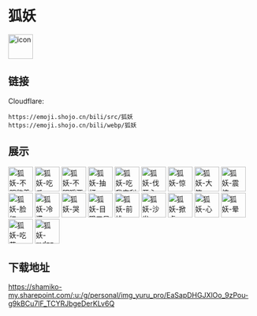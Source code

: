 # 狐妖
<img src="https://emoji.shojo.cn/bili/src/狐妖/icon.png" width="50" height="50" alt="icon">

## 链接
Cloudflare:
```
https://emoji.shojo.cn/bili/src/狐妖
https://emoji.shojo.cn/bili/webp/狐妖
```
## 展示
<img src="https://emoji.shojo.cn/bili/src/狐妖/狐妖-不服憋着.png" width="50" height="50" alt="狐妖-不服憋着">
<img src="https://emoji.shojo.cn/bili/src/狐妖/狐妖-吃瓜.png" width="50" height="50" alt="狐妖-吃瓜">
<img src="https://emoji.shojo.cn/bili/src/狐妖/狐妖-不明嚼栗.png" width="50" height="50" alt="狐妖-不明嚼栗">
<img src="https://emoji.shojo.cn/bili/src/狐妖/狐妖-抽打.png" width="50" height="50" alt="狐妖-抽打">
<img src="https://emoji.shojo.cn/bili/src/狐妖/狐妖-吃我安利.png" width="50" height="50" alt="狐妖-吃我安利">
<img src="https://emoji.shojo.cn/bili/src/狐妖/狐妖-伐开心.png" width="50" height="50" alt="狐妖-伐开心">
<img src="https://emoji.shojo.cn/bili/src/狐妖/狐妖-惊.png" width="50" height="50" alt="狐妖-惊">
<img src="https://emoji.shojo.cn/bili/src/狐妖/狐妖-大笑.png" width="50" height="50" alt="狐妖-大笑">
<img src="https://emoji.shojo.cn/bili/src/狐妖/狐妖-震惊.png" width="50" height="50" alt="狐妖-震惊">
<img src="https://emoji.shojo.cn/bili/src/狐妖/狐妖-脸红.png" width="50" height="50" alt="狐妖-脸红">
<img src="https://emoji.shojo.cn/bili/src/狐妖/狐妖-冷漠.png" width="50" height="50" alt="狐妖-冷漠">
<img src="https://emoji.shojo.cn/bili/src/狐妖/狐妖-哭.png" width="50" height="50" alt="狐妖-哭">
<img src="https://emoji.shojo.cn/bili/src/狐妖/狐妖-目瞪口呆.png" width="50" height="50" alt="狐妖-目瞪口呆">
<img src="https://emoji.shojo.cn/bili/src/狐妖/狐妖-前排.png" width="50" height="50" alt="狐妖-前排">
<img src="https://emoji.shojo.cn/bili/src/狐妖/狐妖-沙发.png" width="50" height="50" alt="狐妖-沙发">
<img src="https://emoji.shojo.cn/bili/src/狐妖/狐妖-掀桌.png" width="50" height="50" alt="狐妖-掀桌">
<img src="https://emoji.shojo.cn/bili/src/狐妖/狐妖-心.png" width="50" height="50" alt="狐妖-心">
<img src="https://emoji.shojo.cn/bili/src/狐妖/狐妖-晕.png" width="50" height="50" alt="狐妖-晕">
<img src="https://emoji.shojo.cn/bili/src/狐妖/狐妖-吃药.png" width="50" height="50" alt="狐妖-吃药">
<img src="https://emoji.shojo.cn/bili/src/狐妖/狐妖-mdzz.png" width="50" height="50" alt="狐妖-mdzz">

## 下载地址

https://shamiko-my.sharepoint.com/:u:/g/personal/img_yuru_pro/EaSapDHGJXlOo_9zPou-g9kBCu7lF_TCYRJbgeDerKLv6Q